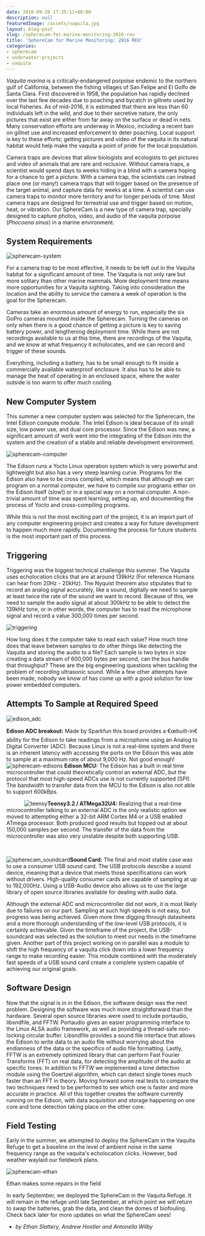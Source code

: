 ```yaml
---
date: 2016-09-20 17:35:11+00:00
description: null
featuredImage: /assets/vaquita.jpg
layout: blog-post
slug: /spherecam-for-marine-monitoring-2016-reu
title: 'SphereCam for Marine Monitoring: 2016 REU'
categories:
- spherecam
- underwater-projects
- vaquita
---
```


_Vaquita marina_ is a critically-endangered porpoise endemic to the northern gulf of California, between the fishing villages of San Felipe and El Golfo de Santa Clara. First discovered in 1958, the population has rapidly declined over the last few decades due to poaching and bycatch in gillnets used by local fisheries. As of mid-2016, it is estimated that there are less than 60 individuals left in the wild, and due to their secretive nature, the only pictures that exist are either from far away on the surface or dead in nets. Many conservation efforts are underway in Mexico, including a recent ban on gillnet use and increased enforcement to deter poaching. Local support is key to these efforts; getting pictures and video of the vaquita in its natural habitat would help make the vaquita a point of pride for the local population.

Camera traps are devices that allow biologists and ecologists to get pictures and video of animals that are rare and reclusive. Without camera traps, a scientist would spend days to weeks hiding in a blind with a camera hoping for a chance to get a picture. With a camera trap, the scientists can instead place one (or many!) camera traps that will trigger based on the presence of the target animal, and capture data for weeks at a time. A scientist can use camera traps to monitor more territory and for longer periods of time. Most camera traps are designed for terrestrial use and trigger based on motion, heat, or vibration. Our SphereCam is a new type of camera trap, specially designed to capture photos, video, and audio of the vaquita porpoise (_Phocoena sinus_) in a marine environment. 




## System Requirements



![spherecam-system](/assets/2016-09-20-spherecam-for-marine-monitoring-2016-reu_spherecam-system-1024x842.jpg)

For a camera trap to be most effective, it needs to be left out in the Vaquita habitat for a significant amount of time. The Vaquita is not only rare but more solitary than other marine mammals. More deployment time means more opportunities for a Vaquita sighting. Taking into consideration the location and the ability to service the camera a week of operation is the goal for the Spherecam. 

Cameras take an enormous amount of energy to run, especially the six GoPro cameras mounted inside the Spherecam. Turning the cameras on only when there is a good chance of getting a picture is key to saving battery power, and lengthening deployment time. While there are not recordings available to us at this time, there are recordings of the Vaquita, and we know at what frequency it echolocates, and we can record and trigger of these sounds.

Everything, including a battery, has to be small enough to fit inside a commercially available waterproof enclosure. It also has to be able to manage the heat of operating in an enclosed space, where the water outside is too warm to offer much cooling.



## New Computer System



This summer a new computer system was selected for the Spherecam, the Intel Edison compute module. The Intel Edison is ideal because of its small size, low power use, and dual core processor. Since the Edison was new, a significant amount of work went into the integrating of the Edison into the system and the creation of a stable and reliable development environment. 

![spherecam-computer](/assets/2016-09-20-spherecam-for-marine-monitoring-2016-reu_spherecam-computer-1.jpg)

The Edison runs a Yocto Linux operation system which is very powerful and lightweight but also has a very steep learning curve. Programs for the Edison also have to be cross compiled, which means that although we can program on a normal computer, we have to compile our programs either on the Edison itself (slow!) or in a special way on a normal computer. A non-trivial amount of time was spent learning, setting up, and documenting the process of Yocto and cross-compiling programs. 

While this is not the most exciting part of the project, it is an import part of any computer engineering project and creates a way for future development to happen much more rapidly. Documenting the process for future students is the most important part of this process.



## Triggering



Triggering was the biggest technical challenge this summer. The Vaquita uses echolocation clicks that are at around 139kHz (For reference Humans can hear from 20Hz - 20kHz). The Nyquist theorem also stipulates that to record an analog signal accurately, like a sound, digitally we need to sample at least twice the rate of the sound we want to record. Because of this, we need to sample the audio signal at about 300kHz to be able to detect the 139kHz tone, or in other words, the computer has to read the microphone signal and record a value 300,000 times per second. 

![triggering](/assets/2016-09-20-spherecam-for-marine-monitoring-2016-reu_triggering-300x229.png)

How long does it the computer take to read each value? How much time does that leave between samples to do other things like detecting the Vaquita and storing the audio to a file? Each sample is two bytes in size creating a data stream of 600,000 bytes per second, can the bus handle that throughput? These are the big engineering questions when tackling the problem of recording ultrasonic sound. While a few other attempts have been made, nobody we know of has come up with a good solution for low power embedded computers.




## Attempts To Sample at Required Speed



![edison_adc](/assets/2016-09-20-spherecam-for-marine-monitoring-2016-reu_edison_adc-300x300.jpg)

**Edison ADC breakout:** Made by Sparkfun this board provides a €œbuilt-in€ ability for the Edison to take readings from a microphone using an Analog to Digital Converter (ADC). Because Linux is not a real-time system and there is an inherent latency with accessing the ports on the Edison this was able to sample at a maximum rate of about 9,000 Hz. Not good enough!
   
   
![spherecam-edisons](/assets/2016-09-20-spherecam-for-marine-monitoring-2016-reu_spherecam-edisons-286x300.jpg)
**Edison MCU:** The Edison has a built in real time microcontroller that could theoretically control an external ADC, but the protocol that most high-speed ADCs use is not currently supported (SPI). The bandwidth to transfer data from the MCU to the Edison is also not able to support 600kBps.

   
   
   
![teensy](/assets/2016-09-20-spherecam-for-marine-monitoring-2016-reu_teensy-300x300.jpg)**Teensy3.2 / ATMega32U4:** Realizing that a real-time microcontroller talking to an external ADC is the only realistic option we moved to attempting either a 32-bit ARM Cortex M4 or a USB enabled ATmega processor. Both produced good results but topped out at about 150,000 samples per second. The transfer of the data from the microcontroller was also very unstable despite both supporting USB.
   

   

![spherecam_soundcard](/assets/2016-09-20-spherecam-for-marine-monitoring-2016-reu_spherecam_soundcard-298x300.png)**Sound Card:** The final and most stable case was to use a consumer USB sound card. The USB protocols describe a sound device, meaning that a device that meets those specifications can work without drivers. High-quality consumer cards are capable of sampling at up to 192,000Hz. Using a USB-Audio device also allows us to use the large library of open source libraries available for dealing with audio data.



Although the external ADC and microcontroller did not work, it is most likely due to failures on our part. Sampling at such high speeds is not easy, but progress was being achieved. Given more time digging through datasheets and a more thorough understanding of the low-level USB protocols, it is certainly achievable. Given the timeframe of the project, the USB-soundcard was selected as the solution to meet our needs in the timeframe given. Another part of this project working on in parallel was a module to shift the high frequency of a vaquita click down into a lower frequency range to make recording easier. This module combined with the moderately fast speeds of a USB sound card create a complete system capable of achieving our original goals.



## Software Design



Now that the signal is in in the Edison, the software design was the next problem. Designing the software was much more straightforward than the hardware. Several open source libraries were used to include portaudio, libsndfile, and FFTW. Portaudio gives an easier programming interface to the Linux ALSA audio framework, as well as providing a thread-safe non-locking circular buffer. Libsndfile provides a sound file interface that allows the Edison to write data to an audio file without worrying about the endianness of the data or the specifics of audio file formatting. Lastly, FFTW is an extremely optimized library that can perform Fast Fourier Transforms (FFT) on real data, for detecting the amplitude of the audio at specific tones. In addition to FFTW we implemented a tone detection module using the Goertzel algorithm, which can detect single tones much faster than an FFT in theory. Moving forward some real tests to compare the two techniques need to be performed to see which one is faster and more accurate in practice. All of this together creates the software currently running on the Edison, with data acquisition and storage happening on one core and tone detection taking place on the other core.




## Field Testing



Early in the summer, we attempted to deploy the SphereCam in the Vaquita Refuge to get a baseline on the level of ambient noise in the same frequency range as the vaquita's echolocation clicks. However, bad weather waylaid our fieldwork plans.

![spherecam-ethan](/assets/2016-09-20-spherecam-for-marine-monitoring-2016-reu_spherecam-ethan.jpg)


Ethan makes some repairs in the field



In early September, we deployed the SphereCam in the Vaquita Refuge. It will remain in the refuge until late September, at which point we will return to swap the batteries, grab the data, and clean the domes of biofouling. Check back later for more updates on what the SphereCam sees!

- _by Ethan Slattery, Andrew Hostler and Antonella Wilby_
